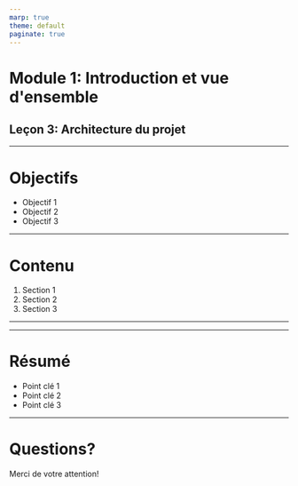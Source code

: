 ```yaml
---
marp: true
theme: default
paginate: true
---
```


# Module 1: Introduction et vue d'ensemble
## Leçon 3: Architecture du projet

---

# Objectifs

- Objectif 1
- Objectif 2
- Objectif 3

---

# Contenu

1. Section 1
2. Section 2
3. Section 3

---

<!-- Ajoutez d'autres diapositives ici -->

---

# Résumé

- Point clé 1
- Point clé 2
- Point clé 3

---

# Questions?

Merci de votre attention!
